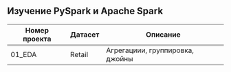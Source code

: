 ## Изучение PySpark и Apache Spark

| Номер проекта | Датасет | Описание                                 |
|---------------|---------|------------------------------------------|
| 01_EDA        | Retail  | Агрегациии, группировка, джойны |
